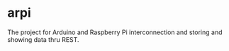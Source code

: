 # arpi

The project for Arduino and Raspberry Pi interconnection and storing and showing data thru REST.

